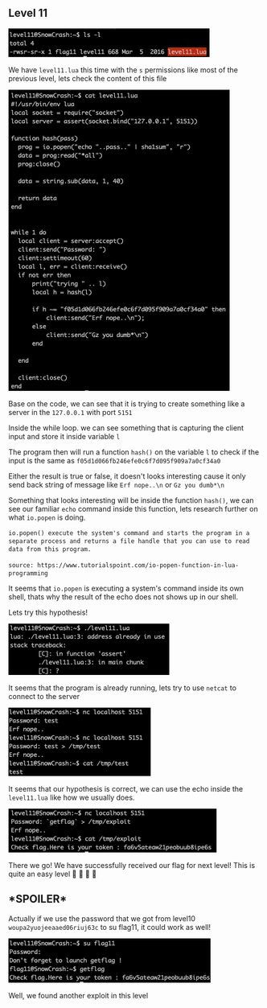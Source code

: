 <h2>Level 11</h2>

![alt text](./screenshot/image1.png)

We have `level11.lua` this time with the `s` permissions like most of the previous level, lets check the content of this file

![alt text](./screenshot/image2.png)

Base on the code, we can see that it is trying to create something like a server in the `127.0.0.1` with port `5151`

Inside the while loop. we can see something that is capturing the client input and store it inside variable `l`

The program then will run a function `hash()` on the variable `l` to check if the input is the same as `f05d1d066fb246efe0c6f7d095f909a7a0cf34a0`

Either the result is true or false, it doesn't looks interesting cause it only send back string of message like `Erf nope..\n` or `Gz you dumb*\n`

Something that looks interesting will be inside the function `hash()`, we can see our familiar `echo` command inside this function, lets research further on what `io.popen` is doing.
```console
io.popen() execute the system's command and starts the program in a separate process and returns a file handle that you can use to read data from this program.

source: https://www.tutorialspoint.com/io-popen-function-in-lua-programming
```

It seems that `io.popen` is executing a system's command inside its own shell, thats why the result of the echo does not shows up in our shell.

Lets try this hypothesis!

![alt text](./screenshot/image3.png)

It seems that the program is already running, lets try to use `netcat` to connect to the server

![alt text](./screenshot/image4.png)

It seems that our hypothesis is correct, we can use the echo inside the `level11.lua` like how we usually does.

![alt text](./screenshot/image5.png)

There we go! We have successfully received our flag for next level! This is quite an easy level :partying_face: :tada: :tada: :tada:

<h2>*SPOILER*</h2>

Actually if we use the password that we got from level10 `woupa2yuojeeaaed06riuj63c` to su flag11, it could work as well!

![alt text](./screenshot/image6.png)

Well, we found another exploit in this level
